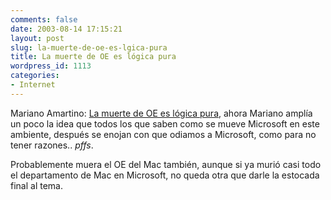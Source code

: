 ```yaml
---
comments: false
date: 2003-08-14 17:15:21
layout: post
slug: la-muerte-de-oe-es-lgica-pura
title: La muerte de OE es lógica pura
wordpress_id: 1113
categories:
- Internet
---
```


Mariano Amartino: [La muerte de OE es lógica pura](http://www.uberbin.net/archives/001554.php), ahora Mariano amplía un poco la idea que todos los que saben como se mueve Microsoft en este ambiente, después se enojan con que odiamos a Microsoft, como para no tener razones.. _pffs_.





Probablemente muera el OE del Mac también, aunque si ya murió casi todo el departamento de Mac en Microsoft, no queda otra que darle la estocada final al tema.




 
